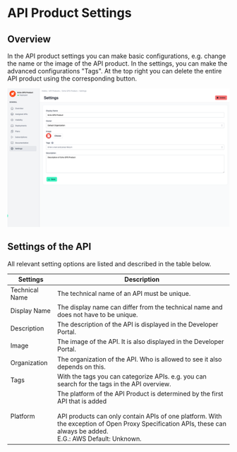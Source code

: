 # API Product Settings

<head>
  <meta name="guidename" content="API Management"/>
  <meta name="context" content="GUID-570b9296-b437-436c-8a8c-306231674332"/>
</head>

## Overview

In the API product settings you can make basic configurations, e.g. change the name or the image of the API product.
In the settings, you can make the advanced configurations "Tags".
At the top right you can delete the entire API product using the corresponding button.

![Administration Portal - API Products - Settings](../Images/img-cp-admin_portal_API_products_settings.png)

## Settings of the API

All relevant setting options are listed and described in the table below. 

|Settings|Description|
|--------|-----------|
|Technical Name|The technical name of an API must be unique.|
|Display Name|The display name can differ from the technical name and does not have to be unique.|
|Description|The description of the API is displayed in the Developer Portal.|
|Image|The image of the API. It is also displayed in the Developer Portal.|
|Organization|The organization of the API. Who is allowed to see it also depends on this.|
|Tags|With the tags you can categorize APIs. e.g. you can search for the tags in the API overview.|
|Platform|The platform of the API Product is determined by the first API that is added<br/><br/> API products can only contain APIs of one platform. With the exception of Open Proxy Specification APIs, these can always be added.<br/> E.G.: AWS Default: Unknown.|
